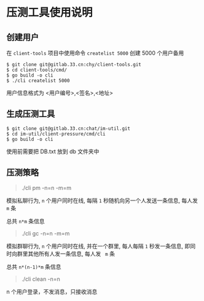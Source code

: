 # 压测工具使用说明



## 创建用户

在 `client-tools` 项目中使用命令 `createlist 5000` 创建 5000 个用户备用

```shell
$ git clone git@gitlab.33.cn:chy/client-tools.git
$ cd client-tools/cmd/
$ go build -o cli
$ ./cli createlist 5000
```

用户信息格式为 <用户编号>,<签名>,<地址>



## 生成压测工具

```shell
$ git clone git@gitlab.33.cn:chat/im-util.git
$ cd im-util/client-pressure/cmd/cli
$ go build -o cli
```

使用前需要把 DB.txt 放到 db 文件夹中



## 压测策略

> ./cli pm -n=n -m=m

模拟私聊行为,  `n` 个用户同时在线, 每隔 `1` 秒随机向另一个人发送一条信息, 每人发 `m` 条

总共 `n*m` 条信息



> ./cli gc -n=n -m=m

模拟群聊行为,  `n`  个用户同时在线, 并在一个群里, 每人每隔 `1` 秒发一条信息, 即同时向群里其他所有人发一条信息, 每人发 ` m`  条

总共 `n*(n-1)*m` 条信息


> ./cli clean -n=n

n 个用户登录，不发消息，只接收消息



